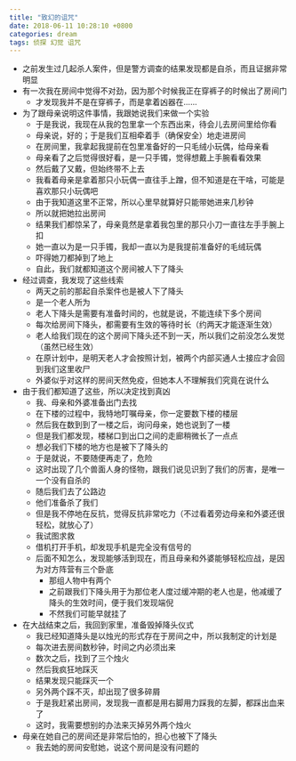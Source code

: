 ```yaml
---
title: "致幻的诅咒"
date: 2018-06-11 10:28:10 +0800
categories: dream
tags: 侦探 幻觉 诅咒
---
```


- 之前发生过几起杀人案件，但是警方调查的结果发现都是自杀，而且证据非常明显
- 有一次我在房间中觉得不对劲，因为那个时候我正在穿裤子的时候出了房间门
    - 才发现我并不是在穿裤子，而是拿着凶器在……
- 为了跟母亲说明这件事情，我跟她说我们来做一个实验
    - 于是我说，我现在从我的包里拿一个东西出来，待会儿去房间里给你看
    - 母亲说，好的；于是我们互相牵着手（确保安全）地走进房间
    - 在房间里，我拿起我提前在包里准备好的一只毛绒小玩偶，给母亲看
    - 母亲看了之后觉得很好看，是一只手镯，觉得想戴上手腕看看效果
    - 然后戴了又戴，但始终带不上去
    - 我看着母亲是拿着那只小玩偶一直往手上蹭，但不知道是在干啥，可能是喜欢那只小玩偶吧
    - 由于我知道这里不正常，所以心里早就算好只能带她进来几秒钟
    - 所以就把她拉出房间
    - 结果我们都惊呆了，母亲竟然是拿着我包里的那只小刀一直往左手手腕上扣
    - 她一直以为是一只手镯，我却一直以为是我提前准备好的毛绒玩偶
    - 吓得她刀都掉到了地上
    - 自此，我们就都知道这个房间被人下了降头
- 经过调查，我发现了这些线索
    - 两天之前的那起自杀案件也是被人下了降头
    - 是一个老人所为
    - 老人下降头是需要有准备时间的，也就是说，不能连续下多个房间
    - 每次给房间下降头，都需要有生效的等待时长（约两天才能逐渐生效）
    - 老人给我们现在的这个房间下降头还不到一天，所以我们之前没怎么发觉（虽然已经生效）
    - 在原计划中，是明天老人才会按照计划，被两个内部买通人士接应才会回到我们这里收尸
    - 外婆似乎对这样的房间天然免疫，但她本人不理解我们究竟在说什么
- 由于我们都知道了这些，所以决定找到真凶
    - 我、母亲和外婆准备出门去找
    - 在下楼的过程中，我特地叮嘱母亲，你一定要数下楼的楼层
    - 然后我在数到到了一楼之后，询问母亲，她也说到了一楼
    - 但是我们都发现，楼梯口到出口之间的走廊稍微长了一点点
    - 想必我们下楼的地方也是被下了降头的
    - 于是就说，不要随便再走了，危险
    - 这时出现了几个兽面人身的怪物，跟我们说见识到了我们的厉害，是唯一一个没有自杀的
    - 随后我们去了公路边
    - 他们准备杀了我们
    - 但是我不停地在反抗，觉得反抗非常吃力（不过看着旁边母亲和外婆还很轻松，就放心了）
    - 我试图求救
    - 借机打开手机，却发现手机是完全没有信号的
    - 后面不知怎么，发现能够活到现在，而且母亲和外婆能够轻松应战，是因为对方阵营有三个卧底
        - 那组人物中有两个
        - 之前跟我们下降头用于为那位老人度过缓冲期的老人也是，他减缓了降头的生效时间，便于我们发现端倪
        - 不然我们可能早就挂了
- 在大战结束之后，我回到家里，准备毁掉降头仪式
    - 我已经知道降头是以烛光的形式存在于房间之中，所以我制定的计划是
    - 每次进去房间数秒钟，时间之内必须出来
    - 数次之后，找到了三个烛火
    - 然后我疯狂地踩灭
    - 结果发现只能踩灭一个
    - 另外两个踩不灭，却出现了很多碎屑
    - 于是我赶紧出房间，发现我一直都是用右脚用力踩我的左脚，都踩出血来了
    - 这时，我需要想别的办法来灭掉另外两个烛火
- 母亲在她自己的房间还是非常后怕的，担心也被下了降头
    - 我去她的房间安慰她，说这个房间是没有问题的
